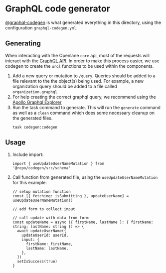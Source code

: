 # GraphQL code generator

[@graphql-codegen](https://the-guild.dev/graphql/codegen) is what generated
everything in this directory, using the configuration `graphql-codegen.yml`.

## Generating

When interacting with the Openlane `core` api, most of the requests will
interact with the [GraphQL API](https://api.theopenlane.io/query). In order to
make this process easier, we use codegen to create the `urql` functions to be
used within the components.

1. Add a new query or mutation to `/query`. Queries should be added to a file
   relevant to the the object(s) being used. For example, a new organization
   query should be added to a file called `organization.graphql`
1. For help creating the correct graphql query, we recommend using the
   [Apollo Graphql Explorer](https://studio.apollographql.com/sandbox/explorer)
1. Run the task command to generate. This will run the `generate` command as
   well as a `clean` command which does some necessary cleanup on the generated
   files.
   ```
   task codegen:codegen
   ```

## Usage

1. Include import:
   ```tsx
   import { useUpdateUserNameMutation } from '@repo/codegen/src/schema'
   ```
1. Call function from generated file, using the `useUpdateUserNameMutation` for
   this example:

   ```tsx
   // setup mutation function
   const [{ fetching: isSubmitting }, updateUserName] = useUpdateUserNameMutation()

   // add form to collect input

   // call update with data from form
   const updateName = async ({ firstName, lastName }: { firstName: string; lastName: string }) => {
     await updateUserName({
       updateUserId: userId,
       input: {
         firstName: firstName,
         lastName: lastName,
       },
     })
     setIsSuccess(true)
   }
   ```
